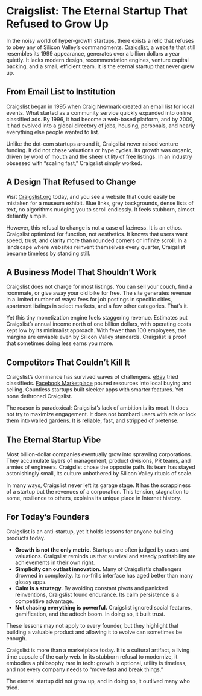 # Craigslist: The Eternal Startup That Refused to Grow Up

In the noisy world of hyper-growth startups, there exists a relic that refuses to obey any of Silicon Valley’s commandments. [Craigslist](https://craigslist.org), a website that still resembles its 1999 appearance, generates over a billion dollars a year quietly. It lacks modern design, recommendation engines, venture capital backing, and a small, efficient team. It is the eternal startup that never grew up.

## From Email List to Institution

Craigslist began in 1995 when [Craig Newmark](https://en.wikipedia.org/wiki/Craig_Newmark) created an email list for local events. What started as a community service quickly expanded into online classified ads. By 1996, it had become a web-based platform, and by 2000, it had evolved into a global directory of jobs, housing, personals, and nearly everything else people wanted to list.

Unlike the dot-com startups around it, Craigslist never raised venture funding. It did not chase valuations or hype cycles. Its growth was organic, driven by word of mouth and the sheer utility of free listings. In an industry obsessed with “scaling fast,” Craigslist simply worked.

## A Design That Refused to Change

Visit [Craigslist.org](https://www.craigslist.org) today, and you see a website that could easily be mistaken for a museum exhibit. Blue links, grey backgrounds, dense lists of text, no algorithms nudging you to scroll endlessly. It feels stubborn, almost defiantly simple.

However, this refusal to change is not a case of laziness. It is an ethos. Craigslist optimized for function, not aesthetics. It knows that users want speed, trust, and clarity more than rounded corners or infinite scroll. In a landscape where websites reinvent themselves every quarter, Craigslist became timeless by standing still.

## A Business Model That Shouldn’t Work

Craigslist does not charge for most listings. You can sell your couch, find a roommate, or give away your old bike for free. The site generates revenue in a limited number of ways: fees for job postings in specific cities, apartment listings in select markets, and a few other categories. That’s it.

Yet this tiny monetization engine fuels staggering revenue. Estimates put Craigslist’s annual income north of one billion dollars, with operating costs kept low by its minimalist approach. With fewer than 100 employees, the margins are enviable even by Silicon Valley standards. Craigslist is proof that sometimes doing less earns you more.

## Competitors That Couldn’t Kill It

Craigslist’s dominance has survived waves of challengers. [eBay](https://en.wikipedia.org/wiki/EBay) tried classifieds. [Facebook Marketplace](https://en.wikipedia.org/wiki/Facebook_Marketplace) poured resources into local buying and selling. Countless startups built sleeker apps with smarter features. Yet none dethroned Craigslist.

The reason is paradoxical: Craigslist’s lack of ambition is its moat. It does not try to maximize engagement. It does not bombard users with ads or lock them into walled gardens. It is reliable, fast, and stripped of pretense.

## The Eternal Startup Vibe

Most billion-dollar companies eventually grow into sprawling corporations. They accumulate layers of management, product divisions, PR teams, and armies of engineers. Craigslist chose the opposite path. Its team has stayed astonishingly small, its culture unbothered by Silicon Valley rituals of scale.

In many ways, Craigslist never left its garage stage. It has the scrappiness of a startup but the revenues of a corporation. This tension, stagnation to some, resilience to others, explains its unique place in Internet history.

## For Today’s Founders

Craigslist is an anti-startup, yet it holds lessons for anyone building products today.

- **Growth is not the only metric.** Startups are often judged by users and valuations. Craigslist reminds us that survival and steady profitability are achievements in their own right.  
- **Simplicity can outlast innovation.** Many of Craigslist’s challengers drowned in complexity. Its no-frills interface has aged better than many glossy apps.  
- **Calm is a strategy.** By avoiding constant pivots and panicked reinventions, Craigslist found endurance. Its calm persistence is a competitive advantage.  
- **Not chasing everything is powerful.** Craigslist ignored social features, gamification, and the adtech boom. In doing so, it built trust.  

These lessons may not apply to every founder, but they highlight that building a valuable product and allowing it to evolve can sometimes be enough.

Craigslist is more than a marketplace today. It is a cultural artifact, a living time capsule of the early web. In its stubborn refusal to modernize, it embodies a philosophy rare in tech: growth is optional, utility is timeless, and not every company needs to “move fast and break things.”

The eternal startup did not grow up, and in doing so, it outlived many who tried.